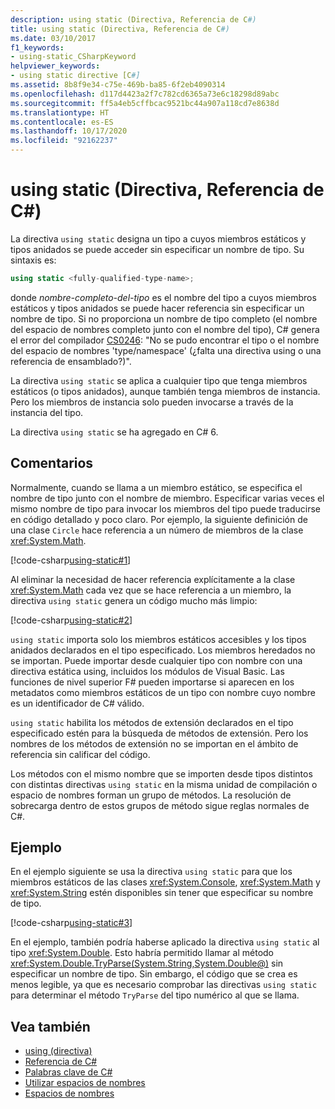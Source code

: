 ```yaml
---
description: using static (Directiva, Referencia de C#)
title: using static (Directiva, Referencia de C#)
ms.date: 03/10/2017
f1_keywords:
- using-static_CSharpKeyword
helpviewer_keywords:
- using static directive [C#]
ms.assetid: 8b8f9e34-c75e-469b-ba85-6f2eb4090314
ms.openlocfilehash: d117d4423a2f7c782cd6365a73e6c18298d89abc
ms.sourcegitcommit: ff5a4eb5cffbcac9521bc44a907a118cd7e8638d
ms.translationtype: HT
ms.contentlocale: es-ES
ms.lasthandoff: 10/17/2020
ms.locfileid: "92162237"
---
```

# <a name="using-static-directive-c-reference"></a>using static (Directiva, Referencia de C#)

La directiva `using static` designa un tipo a cuyos miembros estáticos y tipos anidados se puede acceder sin especificar un nombre de tipo. Su sintaxis es:

```csharp
using static <fully-qualified-type-name>;
```

donde *nombre-completo-del-tipo* es el nombre del tipo a cuyos miembros estáticos y tipos anidados se puede hacer referencia sin especificar un nombre de tipo. Si no proporciona un nombre de tipo completo (el nombre del espacio de nombres completo junto con el nombre del tipo), C# genera el error del compilador [CS0246](../compiler-messages/cs0246.md): "No se pudo encontrar el tipo o el nombre del espacio de nombres 'type/namespace' (¿falta una directiva using o una referencia de ensamblado?)".

La directiva `using static` se aplica a cualquier tipo que tenga miembros estáticos (o tipos anidados), aunque también tenga miembros de instancia. Pero los miembros de instancia solo pueden invocarse a través de la instancia del tipo.

La directiva `using static` se ha agregado en C# 6.

## <a name="remarks"></a>Comentarios

Normalmente, cuando se llama a un miembro estático, se especifica el nombre de tipo junto con el nombre de miembro. Especificar varias veces el mismo nombre de tipo para invocar los miembros del tipo puede traducirse en código detallado y poco claro. Por ejemplo, la siguiente definición de una clase `Circle` hace referencia a un número de miembros de la clase <xref:System.Math>.

[!code-csharp[using-static#1](~/samples/snippets/csharp/language-reference/keywords/using/using-static1.cs#1)]

Al eliminar la necesidad de hacer referencia explícitamente a la clase <xref:System.Math> cada vez que se hace referencia a un miembro, la directiva `using static` genera un código mucho más limpio:

[!code-csharp[using-static#2](~/samples/snippets/csharp/language-reference/keywords/using/using-static2.cs#1)]

`using static` importa solo los miembros estáticos accesibles y los tipos anidados declarados en el tipo especificado.  Los miembros heredados no se importan.  Puede importar desde cualquier tipo con nombre con una directiva estática using, incluidos los módulos de Visual Basic.  Las funciones de nivel superior F# pueden importarse si aparecen en los metadatos como miembros estáticos de un tipo con nombre cuyo nombre es un identificador de C# válido.

 `using static` habilita los métodos de extensión declarados en el tipo especificado estén para la búsqueda de métodos de extensión.  Pero los nombres de los métodos de extensión no se importan en el ámbito de referencia sin calificar del código.

 Los métodos con el mismo nombre que se importen desde tipos distintos con distintas directivas `using static` en la misma unidad de compilación o espacio de nombres forman un grupo de métodos.  La resolución de sobrecarga dentro de estos grupos de método sigue reglas normales de C#.

## <a name="example"></a>Ejemplo

En el ejemplo siguiente se usa la directiva `using static` para que los miembros estáticos de las clases <xref:System.Console>, <xref:System.Math> y <xref:System.String> estén disponibles sin tener que especificar su nombre de tipo.

[!code-csharp[using-static#3](~/samples/snippets/csharp/language-reference/keywords/using/using-static3.cs)]

En el ejemplo, también podría haberse aplicado la directiva `using static` al tipo <xref:System.Double>. Esto habría permitido llamar al método <xref:System.Double.TryParse(System.String,System.Double@)> sin especificar un nombre de tipo. Sin embargo, el código que se crea es menos legible, ya que es necesario comprobar las directivas `using static` para determinar el método `TryParse` del tipo numérico al que se llama.

## <a name="see-also"></a>Vea también

- [using (directiva)](using-directive.md)
- [Referencia de C#](../index.md)
- [Palabras clave de C#](index.md)
- [Utilizar espacios de nombres](../../programming-guide/namespaces/using-namespaces.md)
- [Espacios de nombres](../../programming-guide/namespaces/index.md)

